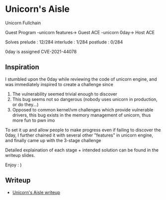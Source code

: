 # Unicorn's Aisle

Unicorn Fullchain

Guest Program -unicorn features-> Guest ACE -unicorn 0day-> Host ACE

Solves
  prelude : 12/284
  interlude : 1/284
  postlude : 0/284

0day is assigned CVE-2021-44078

## Inspiration

I stumbled upon the 0day while reviewing the code of unicorn engine, and was immediately inspired to create a challenge since
1. The vulnerability seemed trivial enough to discover
2. This bug seems not so dangerous (nobody uses unicorn in production, or do they...)
3. Opposed to common kernel/vm challenges which provide vulnerable drivers, this bug exists in the memory management of unicorn, thus more fun to pwn imo

To set it up and allow people to make progress even if failing to discover the 0day, I further chained it with several other "features" in unicorn engine, and finally came up with the 3-stage challenge

Detailed explaination of each stage + intended solution can be found in the writeup slides.

Enjoy : )

## Writeup

* [Unicorn's Aisle writeup](UnicornsAisle.pdf)
